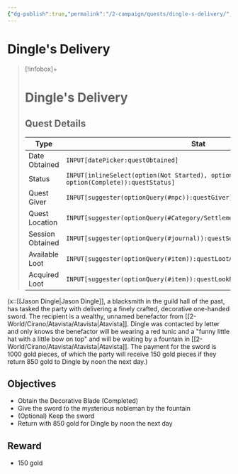 ```yaml
---
{"dg-publish":true,"permalink":"/2-campaign/quests/dingle-s-delivery/","tags":["quest"]}
---
```



# Dingle's Delivery

> [!infobox]+
> # Dingle's Delivery
> ## Quest Details
> Type |  Stat |
> ---|---|
> Date Obtained | `INPUT[datePicker:questObtained]` |
> Status | `INPUT[inlineSelect(option(Not Started), option(In Progress), option(Complete)):questStatus]` |
> Quest Giver | `INPUT[suggester(optionQuery(#npc)):questGiver]` |
> Quest Location | `INPUT[suggester(optionQuery(#Category/Settlement)):questLocationObtained]` |
> Session Obtained | `INPUT[suggester(optionQuery(#journal)):questSessionObtained]` |
> Available Loot | `INPUT[suggester(optionQuery(#item)):questLootAvail]` |
> Acquired Loot | `INPUT[suggester(optionQuery(#item)):questLookEarned]` |

(x::[[Jason Dingle\|Jason Dingle]], a blacksmith in the guild hall of the past, has tasked the party with delivering a finely crafted, decorative one-handed sword. The recipient is a wealthy, unnamed benefactor from [[2-World/Cirano/Atavista/Atavista\|Atavista]]. Dingle was contacted by letter and only knows the benefactor will be wearing a red tunic and a "funny little hat with a little bow on top" and will be waiting by a fountain in [[2-World/Cirano/Atavista/Atavista\|Atavista]]. The payment for the sword is 1000 gold pieces, of which the party will receive 150 gold pieces if they return 850 gold to Dingle by noon the next day.)

## Objectives

- Obtain the Decorative Blade (Completed)
- Give the sword to the mysterious nobleman by the fountain
- (Optional) Keep the sword
- Return with 850 gold for Dingle by noon the next day

## Reward

- 150 gold